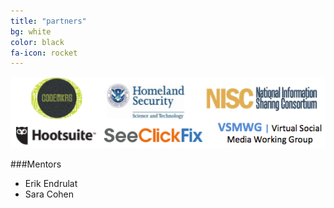 ```yaml
---
title: "partners"
bg: white
color: black
fa-icon: rocket
---
```

<div>

  <img class="row full column"  src="/img/disasterTech_sponsors.png" alt="sponsors" title="sponsors" />

  <!--
  <img class="row big column" src="http://static1.squarespace.com/static/50e4ed49e4b032605110ddee/t/519bb4a0e4b022aa1cdb099c/1420329863787/?format=1500w"  alt="CODEMKRS" title="CODEMKRS" style="width:100px;height:100px"/>
  <img class="row big column" src="http://cityofwoburn.com/images/pages/N1297/97kwczpo77vteuvqw8gc.png"      alt="SeeClickFix" title="SeeClickFix" style="width:100px;height:100px"/>
  <img class="row big column" src="http://cdn2.hubspot.net/hub/68595/file-1076586917-jpg/hootsuite-square.jpg"      alt="Hootsuite" title="Hootsuite" style="width:100px;height:100px"/>
  
  <img class="row big column"   src="img/gallery/robert-strong-magician.jpg"      alt="Robert Strong Magician" title="Robert Strong Magician" />
  <img class="row full column"  src="img/gallery/comedy-magic-san-francisco.jpg" alt="Comedy Magic San Francisco" title="Comedy Magic San Francisco" />
  -->
</div>

###Mentors
- Erik Endrulat [<i class="fa fa-github"></i>](https://github.com/eendrulat) [<i class="fa fa-twitter"></i>](https://twitter.com/eendrulat) [<i class="fa fa-envelope-square"></i>](mailto::eendrulat@ghinternational.com)
- Sara Cohen [<i class="fa fa-twitter"></i>](https://twitter.com/saraestescohen) [<i class="fa fa-envelope-square"></i>](mailto::scohen@ghinternational.com)
